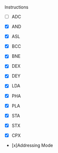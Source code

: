 Instructions

- [ ] ADC
- [x] AND
- [x] ASL
- [x] BCC
- [x] BNE

- [x] DEX
- [x] DEY


- [x] LDA

- [x] PHA
- [x] PLA

- [x] STA
- [x] STX

- [x] CPX

- [x]Addressing Mode